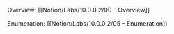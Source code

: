 Overview: [[Notion/Labs/10.0.0.2/00 - Overview]]

Enumeration: [[Notion/Labs/10.0.0.2/05 - Enumeration]]